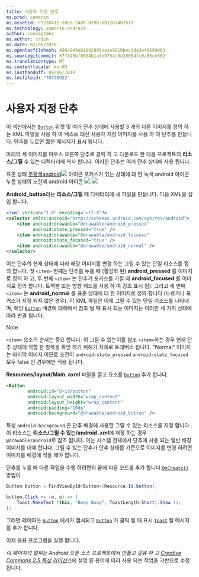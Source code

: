 ```yaml
---
title: 사용자 지정 단추
ms.prod: xamarin
ms.assetid: C523D41E-5855-248D-079D-6B12B74B7617
ms.technology: xamarin-android
author: conceptdev
ms.author: crdun
ms.date: 02/06/2018
ms.openlocfilehash: 4504045eb1692d95ee1e981bbec3da3a45699db3
ms.sourcegitcommit: 57f815bf0024b1afe9754c0e28054fc0a53ce302
ms.translationtype: MT
ms.contentlocale: ko-KR
ms.lasthandoff: 09/06/2019
ms.locfileid: "70758922"
---
```

# <a name="custom-button"></a>사용자 지정 단추

이 섹션에서는 [`Button`](xref:Android.Widget.Button) 위젯 및 여러 단추 상태에 사용할 3 개의 다른 이미지를 정의 하는 XML 파일을 사용 하 여 텍스트 대신 사용자 지정 이미지를 사용 하 여 단추를 만듭니다. 단추를 누르면 짧은 메시지가 표시 됩니다.

아래의 세 이미지를 마우스 오른쪽 단추로 클릭 하 고 다운로드 한 다음 프로젝트의 **리소스/그릴** 수 있는 디렉터리에 복사 합니다. 이러한 단추는 여러 단추 상태에 사용 됩니다.

 표준 상태 [ 주황색android![](custom-button-images/android-pressed.png)](custom-button-images/android-pressed.png#lightbox) 아이콘 포커스가 있는 상태에 대 한 녹색 android 아이콘 누름 상태의 노란색 android 아이콘 [ ![](custom-button-images/android-normal.png)](custom-button-images/android-normal.png#lightbox) [ ![](custom-button-images/android-focused.png)](custom-button-images/android-focused.png#lightbox)

**Android_button**라는 **리소스/그릴** 때 디렉터리에 새 파일을 만듭니다. 다음 XML을 삽입 합니다.

```xml
<?xml version="1.0" encoding="utf-8"?>
<selector xmlns:android="http://schemas.android.com/apk/res/android">
    <item android:drawable="@drawable/android_pressed"
          android:state_pressed="true" />
    <item android:drawable="@drawable/android_focused"
          android:state_focused="true" />
    <item android:drawable="@drawable/android_normal" />
</selector>
```

이는 단추의 현재 상태에 따라 해당 이미지를 변경 하는 그릴 수 있는 단일 리소스를 정의 합니다. 첫 `<item>` 번째는 단추를 누를 때 (활성화 된) **android_pressed** 를 이미지로 정의 하 고, 두 번째 `<item>` 는 단추가 포커스를 가질 때 **android_focused** 를 이미지로 정의 합니다. 트랙볼 또는 방향 패드를 사용 하 여 강조 표시 됨). 그리고 세 번째 `<item>` 는 **android_normal** 를 표준 상태에 대 한 이미지로 정의 합니다 (누르거나 포커스가 지정 되지 않은 경우). 이 XML 파일은 이제 그릴 수 있는 단일 리소스를 나타내며, 해당 [`Button`](xref:Android.Widget.Button) 배경에 대해에서 참조 될 때 표시 되는 이미지는 이러한 세 가지 상태에 따라 변경 됩니다.

> [!NOTE]
> `<item>` 요소의 순서는 중요 합니다. 이 그릴 수 있는이를 참조 `<item>`하는 경우 현재 단추 상태에 적합 한 항목을 확인 하기 위해가 차례로 트래버스 됩니다.
> "Normal" 이미지는 마지막 이미지 이므로 조건이 `android:state_pressed` `android:state_focused` 모두 false 인 경우에만 적용 됩니다.

**Resources/layout/Main. axml** 파일을 열고 요소를 [`Button`](xref:Android.Widget.Button) 추가 합니다.

```xml
<Button
        android:id="@+id/button"
        android:layout_width="wrap_content"
        android:layout_height="wrap_content"
        android:padding="10dp"
        android:background="@drawable/android_button" />
```

특성 `android:background` 은 단추 배경에 사용할 그릴 수 있는 리소스를 지정 합니다 .이 리소스는 **리소스/그릴 수 있는/android .xml**에 저장 하는 경우 `@drawable/android`로 참조 됩니다. 이는 시스템 전체에서 단추에 사용 되는 일반 배경 이미지를 대체 합니다. 그릴 수 있는 단추가 단추 상태를 기준으로 이미지를 변경 하려면 이미지를 배경에 적용 해야 합니다.

단추를 누를 때 다른 작업을 수행 하려면의 끝에 다음 코드를 추가 합니다.[`OnCreate()`](xref:Android.App.Activity.OnCreate*)
방법이

```csharp
Button button = FindViewById<Button>(Resource.Id.button);

button.Click += (o, e) => {
    Toast.MakeText (this, "Beep Boop", ToastLength.Short).Show ();
};
```

그러면 레이아웃 [`Button`](xref:Android.Widget.Button) 에서가 캡처되고 [`Button`](xref:Android.Widget.Button) 가 클릭 될 때 표시 [`Toast`](xref:Android.Widget.Toast) 될 메시지를 추가 합니다.

이제 응용 프로그램을 실행 합니다.

*이 페이지의 일부는 Android 오픈 소스 프로젝트에서 만들고 공유 하 고*
[*Creative Commons 2.5 특성 라이선스*](http://creativecommons.org/licenses/by/2.5/)에 설명 된 용어에 따라 사용 되는 작업을 기반으로 수정 됩니다.
